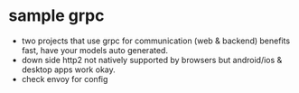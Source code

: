 # sample grpc
* two projects that use grpc for communication (web & backend)
benefits fast, have your models auto generated.
* down side http2 not natively supported by browsers but android/ios & desktop apps work okay.
* check envoy for config

